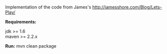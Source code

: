 Implementation of the code from James's http://jamesshore.com/Blog/Lets-Play/

__Requirements:__  

jdk >= 1.6  
maven >= 2.2.x  

__Run:__
    mvn clean package

